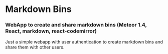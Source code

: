 # Markdown Bins 

### WebApp to create and share markdown bins (Meteor 1.4, React, markdown, react-codemirror)

Just a simple webapp with user authentication to create markdown
bins and share them with other users.

